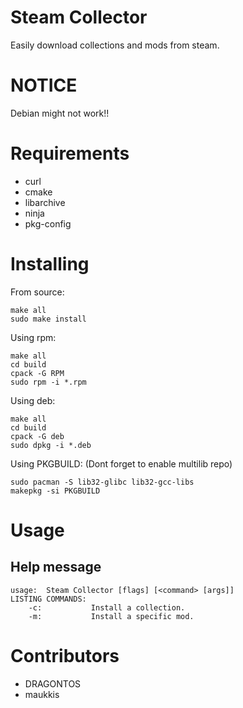 # Steam Collector

Easily download collections and mods from steam.

# NOTICE

Debian might not work!!

# Requirements

- curl
- cmake
- libarchive
- ninja
- pkg-config

# Installing

From source:

```
make all
sudo make install
```

Using rpm:

```
make all
cd build
cpack -G RPM
sudo rpm -i *.rpm
```

Using deb:

```
make all
cd build
cpack -G deb
sudo dpkg -i *.deb
```

Using PKGBUILD:
(Dont forget to enable multilib repo)

```
sudo pacman -S lib32-glibc lib32-gcc-libs
makepkg -si PKGBUILD
```

# Usage

## Help message

```
usage:  Steam Collector [flags] [<command> [args]]
LISTING COMMANDS:
    -c:           Install a collection.
    -m:           Install a specific mod.
```

# Contributors

- DRAGONTOS
- maukkis
